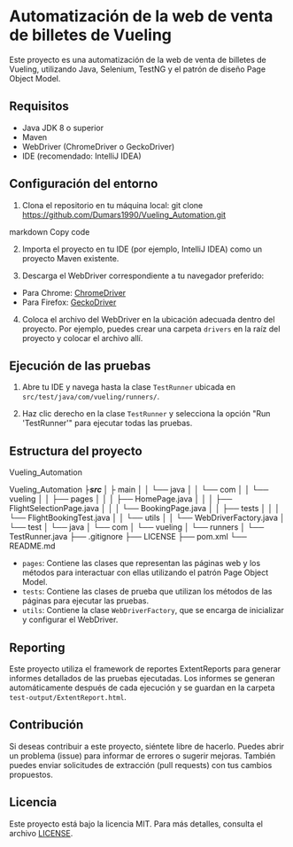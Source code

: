 # Automatización de la web de venta de billetes de Vueling

Este proyecto es una automatización de la web de venta de billetes de Vueling, utilizando Java, Selenium, TestNG y el patrón de diseño Page Object Model.

## Requisitos

- Java JDK 8 o superior
- Maven
- WebDriver (ChromeDriver o GeckoDriver)
- IDE (recomendado: IntelliJ IDEA)

## Configuración del entorno

1. Clona el repositorio en tu máquina local:
git clone https://github.com/Dumars1990/Vueling_Automation.git

markdown
Copy code

2. Importa el proyecto en tu IDE (por ejemplo, IntelliJ IDEA) como un proyecto Maven existente.

3. Descarga el WebDriver correspondiente a tu navegador preferido:
- Para Chrome: [ChromeDriver](https://chromedriver.chromium.org/)
- Para Firefox: [GeckoDriver](https://github.com/mozilla/geckodriver/releases)

4. Coloca el archivo del WebDriver en la ubicación adecuada dentro del proyecto. Por ejemplo, puedes crear una carpeta `drivers` en la raíz del proyecto y colocar el archivo allí.

## Ejecución de las pruebas

1. Abre tu IDE y navega hasta la clase `TestRunner` ubicada en `src/test/java/com/vueling/runners/`.

2. Haz clic derecho en la clase `TestRunner` y selecciona la opción "Run 'TestRunner'" para ejecutar todas las pruebas.

## Estructura del proyecto
Vueling_Automation

Vueling_Automation
├___src
│   ├___ main
│   │   └── java
│   │       └── com
│   │           └── vueling
│   │               ├── pages
│   │               │   ├── HomePage.java
│   │               │   ├── FlightSelectionPage.java
│   │               │   └── BookingPage.java
│   │               ├── tests
│   │               │   └── FlightBookingTest.java
│   │               └── utils
│   │                   └── WebDriverFactory.java
│   └── test
│       └── java
│           └── com
│               └── vueling
│                   └── runners
│                       └── TestRunner.java
├── .gitignore
├── LICENSE
├── pom.xml
└── README.md


- `pages`: Contiene las clases que representan las páginas web y los métodos para interactuar con ellas utilizando el patrón Page Object Model.
- `tests`: Contiene las clases de prueba que utilizan los métodos de las páginas para ejecutar las pruebas.
- `utils`: Contiene la clase `WebDriverFactory`, que se encarga de inicializar y configurar el WebDriver.

## Reporting

Este proyecto utiliza el framework de reportes ExtentReports para generar informes detallados de las pruebas ejecutadas. Los informes se generan automáticamente después de cada ejecución y se guardan en la carpeta `test-output/ExtentReport.html`.

## Contribución

Si deseas contribuir a este proyecto, siéntete libre de hacerlo. Puedes abrir un problema (issue) para informar de errores o sugerir mejoras. También puedes enviar solicitudes de extracción (pull requests) con tus cambios propuestos.

## Licencia

Este proyecto está bajo la licencia MIT. Para más detalles, consulta el archivo [LICENSE](LICENSE).

